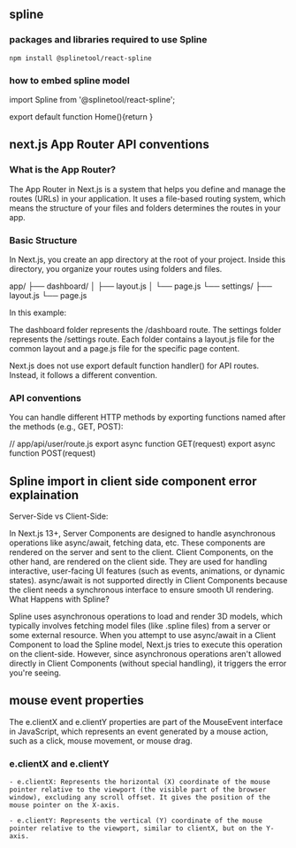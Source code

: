 ## spline

### packages and libraries required to use Spline

    npm install @splinetool/react-spline

### how to embed spline model

import Spline from '@splinetool/react-spline';

export default function Home(){return <Spline scene=enter scene from spline /> }

## next.js App Router API conventions

### What is the App Router?

The App Router in Next.js is a system that helps you define and manage the routes (URLs) in your application. It uses a file-based routing system, which means the structure of your files and folders determines the routes in your app.

### Basic Structure

In Next.js, you create an app directory at the root of your project. Inside this directory, you organize your routes using folders and files.

app/
├── dashboard/
│ ├── layout.js
│ └── page.js
└── settings/
├── layout.js
└── page.js

In this example:

The dashboard folder represents the /dashboard route.
The settings folder represents the /settings route.
Each folder contains a layout.js file for the common layout and a page.js file for the specific page content.

Next.js does not use export default function handler() for API routes. Instead, it follows a different convention.

### API conventions

You can handle different HTTP methods by exporting functions named after the methods (e.g., GET, POST):

// app/api/user/route.js
export async function GET(request)
export async function POST(request)

## Spline import in client side component error explaination

Server-Side vs Client-Side:

In Next.js 13+, Server Components are designed to handle asynchronous operations like async/await, fetching data, etc. These components are rendered on the server and sent to the client.
Client Components, on the other hand, are rendered on the client side. They are used for handling interactive, user-facing UI features (such as events, animations, or dynamic states). async/await is not supported directly in Client Components because the client needs a synchronous interface to ensure smooth UI rendering.
What Happens with Spline?

Spline uses asynchronous operations to load and render 3D models, which typically involves fetching model files (like .spline files) from a server or some external resource.
When you attempt to use async/await in a Client Component to load the Spline model, Next.js tries to execute this operation on the client-side. However, since asynchronous operations aren't allowed directly in Client Components (without special handling), it triggers the error you're seeing.

## mouse event properties

The e.clientX and e.clientY properties are part of the MouseEvent interface in JavaScript, which represents an event generated by a mouse action, such as a click, mouse movement, or mouse drag.

### e.clientX and e.clientY

    - e.clientX: Represents the horizontal (X) coordinate of the mouse pointer relative to the viewport (the visible part of the browser window), excluding any scroll offset. It gives the position of the mouse pointer on the X-axis.

    - e.clientY: Represents the vertical (Y) coordinate of the mouse pointer relative to the viewport, similar to clientX, but on the Y-axis.
